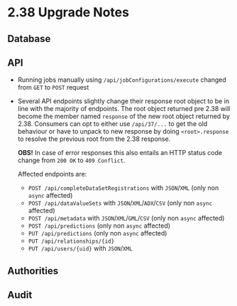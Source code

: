 # 2.38 Upgrade Notes

## Database

## API

- Running jobs manually using `/api/jobConfigurations/execute` changed from 
  `GET` to `POST` request
- Several API endpoints slightly change their response root object to be in line 
  with the majority of endpoints.
  The root object returned pre 2.38 will become the member named `response`
  of the new root object returned by 2.38. Consumers can opt to either use
  `/api/37/...` to get the old behaviour or have to unpack to new response
  by doing `<root>.response` to resolve the previous root from the 2.38 
  response.
 
  **OBS!** In case of error responses this also entails an HTTP status code 
  change from `200 OK` to `409 Conflict`.
  
  Affected endpoints are:

  - `POST /api/completeDataSetRegistrations` with `JSON`/`XML` (only non 
   `async` affected)
  - `POST /api/dataValueSets` with `JSON`/`XML`/`ADX`/`CSV` (only non `async` affected)
  - `POST /api/metadata` with `JSON`/`XML`/`GML`/`CSV` (only non `async` affected)
  - `POST /api/predictions` (only non `async` affected)
  - `PUT /api/predictions` (only non `async` affected)
  - `PUT /api/relationships/{id}`
  - `PUT /api/users/{uid}` with `JSON`/`XML`

## Authorities


## Audit

